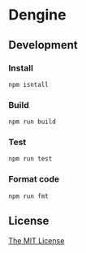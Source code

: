 # Dengine

## Development

### Install

```
npm isntall
```

### Build

```
npm run build
```

### Test

```
npm run test
```

### Format code

```
npm run fmt
```

## License

[The MIT License](LICENSE)
